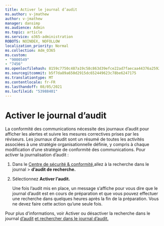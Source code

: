 ```yaml
---
title: Activer le journal d’audit
ms.author: v-jmathew
author: v-jmathew
manager: dansimp
ms.audience: Admin
ms.topic: article
ms.service: o365-administration
ROBOTS: NOINDEX, NOFOLLOW
localization_priority: Normal
ms.collection: Adm_O365
ms.custom:
- "9000549"
- "7456"
ms.openlocfilehash: 8159c7750c487a19c58c863d39efce22ad7faecaa44376a2592eb9d3ff6d233a
ms.sourcegitcommit: b5f7da89a650d2915dc652449623c78be6247175
ms.translationtype: MT
ms.contentlocale: fr-FR
ms.lasthandoff: 08/05/2021
ms.locfileid: "53988401"
---
```

# <a name="enable-the-audit-log"></a>Activer le journal d’audit

La conformité des communications nécessite des journaux d’audit pour afficher les alertes et suivre les mesures correctives prises par les réviseurs. Les journaux d’audit sont un résumé de toutes les activités associées à une stratégie organisationnelle définie, y compris à chaque modification d’une stratégie de conformité des communications. Pour activer la journalisation d’audit :

1. Dans le [Centre de sécurité & conformité,](https://go.microsoft.com/fwlink/?linkid=2101341)allez à la recherche dans le journal   >  **d’audit de recherche.**
2. Sélectionnez **Activer l’audit.**

    Une fois l’audit mis en place, un message s’affiche pour vous dire que le journal d’audit est en cours de préparation et que vous pouvez effectuer une recherche dans quelques heures après la fin de la préparation. Vous ne devez faire cette action qu’une seule fois.

Pour plus d’informations, voir Activer ou désactiver la recherche dans le journal [d’audit](https://go.microsoft.com/fwlink/?linkid=2129077) [et rechercher dans le journal d’audit.](https://go.microsoft.com/fwlink/?linkid=2123729)
